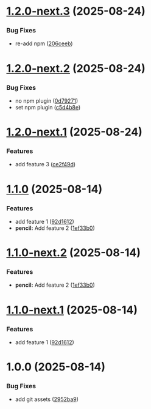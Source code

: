 # [1.2.0-next.3](https://github.com/phanuwatph/semantic-release-test/compare/v1.2.0-next.2...v1.2.0-next.3) (2025-08-24)


### Bug Fixes

* re-add npm ([206ceeb](https://github.com/phanuwatph/semantic-release-test/commit/206ceeb51aa73787ea7428bac4f13e04f5cb49e9))

# [1.2.0-next.2](https://github.com/phanuwatph/semantic-release-test/compare/v1.2.0-next.1...v1.2.0-next.2) (2025-08-24)


### Bug Fixes

* no npm plugin ([0d79271](https://github.com/phanuwatph/semantic-release-test/commit/0d79271c70fe4a160f7aae5d4a124b0a8722ed58))
* set npm plugin ([c5d4b8e](https://github.com/phanuwatph/semantic-release-test/commit/c5d4b8e4be23252360469e8db7e62287251fa98f))

# [1.2.0-next.1](https://github.com/phanuwatph/semantic-release-test/compare/v1.1.0...v1.2.0-next.1) (2025-08-24)


### Features

* add feature 3 ([ce2f49d](https://github.com/phanuwatph/semantic-release-test/commit/ce2f49dbd397866cd24abb79eef50ba1f9a868cb))

# [1.1.0](https://github.com/phanuwatph/semantic-release-test/compare/v1.0.0...v1.1.0) (2025-08-14)


### Features

* add feature 1 ([92d1612](https://github.com/phanuwatph/semantic-release-test/commit/92d1612f7d9892c2d87e14f4d37825739e168b4b))
* **pencil:** Add feature 2 ([1ef33b0](https://github.com/phanuwatph/semantic-release-test/commit/1ef33b0fd67c53401a24eec39873d08b48371d2a))

# [1.1.0-next.2](https://github.com/phanuwatph/semantic-release-test/compare/v1.1.0-next.1...v1.1.0-next.2) (2025-08-14)


### Features

* **pencil:** Add feature 2 ([1ef33b0](https://github.com/phanuwatph/semantic-release-test/commit/1ef33b0fd67c53401a24eec39873d08b48371d2a))

# [1.1.0-next.1](https://github.com/phanuwatph/semantic-release-test/compare/v1.0.0...v1.1.0-next.1) (2025-08-14)


### Features

* add feature 1 ([92d1612](https://github.com/phanuwatph/semantic-release-test/commit/92d1612f7d9892c2d87e14f4d37825739e168b4b))

# 1.0.0 (2025-08-14)


### Bug Fixes

* add git assets ([2952ba9](https://github.com/phanuwatph/semantic-release-test/commit/2952ba9b619517e9566f10f286760183449e3dd4))
